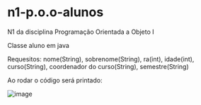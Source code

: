 # n1-p.o.o-alunos
N1 da disciplina Programação Orientada a Objeto I

Classe aluno em java

Requesitos: nome(String), sobrenome(String), ra(int), idade(int), curso(String), coordenador do curso(String), semestre(String)

Ao rodar o código será printado: 

![image](https://user-images.githubusercontent.com/100394244/225049379-ea69662c-3cf3-46ee-876c-f210a399b708.png)
